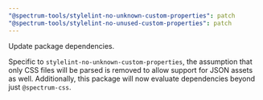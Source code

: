 ```yaml
---
"@spectrum-tools/stylelint-no-unknown-custom-properties": patch
"@spectrum-tools/stylelint-no-unused-custom-properties": patch
---
```


Update package dependencies.

Specific to `stylelint-no-unknown-custom-properties`, the assumption that only CSS files will be parsed is removed to allow support for JSON assets as well. Additionally, this package will now evaluate dependencies beyond just `@spectrum-css`.
